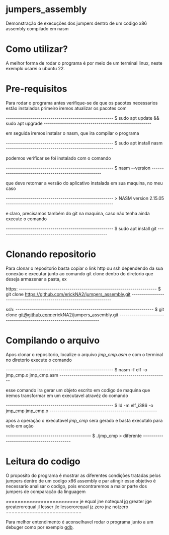 # jumpers_assembly
Demonstração de execuções dos jumpers dentro de um codigo x86 assembly compilado em nasm

# Como utilizar?
A melhor forma de rodar o programa é por meio de um terminal linux, neste exemplo usarei o ubuntu 22.

# Pre-requisitos
Para rodar o programa antes verifique-se de que os pacotes necessarios estão instalados
primeiro iremos atualizar os pacotes com

*-----------------------------------------------------*
         $ sudo apt update && sudo apt upgrade
*-----------------------------------------------------*

em seguida iremos instalar o nasm, que ira compilar o programa

*-----------------------------------------------------*
               $ sudo apt install nasm
*-----------------------------------------------------*

podemos verificar se foi instalado com o comando

*-----------------------------------------------------*
                  $ nasm --version
*-----------------------------------------------------*

que deve retornar a versão do aplicativo instalada em sua maquina, no meu caso

*-----------------------------------------------------*
              > NASM version 2.15.05
*-----------------------------------------------------*

e claro, precisamos também do git na maquina, caso não tenha ainda execute o comando

*-----------------------------------------------------*
              $ sudo apt install git
*-----------------------------------------------------*

# Clonando repositorio
Para clonar o repositorio basta copiar o link http ou ssh dependendo da sua conexão e executar junto ao comando git clone dentro do diretorio que deseja armazenar a pasta, ex

https:
*--------------------------------------------------------------------*
    $ git clone https://github.com/erickNA2/jumpers_assembly.git
*--------------------------------------------------------------------*

ssh:
*--------------------------------------------------------------------*
      $ git clone git@github.com:erickNA2/jumpers_assembly.git
*--------------------------------------------------------------------*

# Compilando o arquivo
Apos clonar o repositorio, localize o arquivo *jmp_cmp.asm* e com o terminal no diretorio execute o comando

*-----------------------------------------------------*
       $ nasm -f elf -o jmp_cmp.o jmp_cmp.asm
*-----------------------------------------------------*

esse comando ira gerar um objeto escrito em codigo de maquina que iremos transformar em um executavel atravéz do comando

*-----------------------------------------------------*
          $ ld -m elf_i386 -o jmp_cmp jmp_cmp.o
*-----------------------------------------------------*

apos a operação o executavel *jmp_cmp* sera gerado e basta executalo para velo em ação

*------------------------------------------*
              $ ./jmp_cmp
              > diferente
*------------------------------------------*

# Leitura do codigo
O proposito do programa é mostrar as diferentes condições tratadas pelos jumpers dentro de um codigo x86 assembly e par atingir esse objetivo é necessario analisar o codigo, pois encontraremos a maior parte dos jumpers de comparação da linguagem

*=========================*
        je equal
        jne notequal
        jg greater
        jge greaterorequal
        jl lesser
        jle lesserorequal
        jz zero
        jnz notzero
*==========================*

Para melhor entendimento é aconselhavel rodar o programa junto a um debuger como por exemplo <a href="https://www.onlinegdb.com/">gdb</a>.
